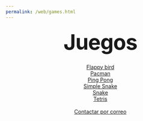```yaml
---
permalink: /web/games.html
---
```


<style type="text/css" media="screen">
  .container {
    margin: 10px auto;
    max-width: 600px;
    text-align: center;
  }
  h1 {
    margin: 30px 0;
    font-size: 4em;
    line-height: 1;
    letter-spacing: -1px;
  }
</style>

<div class="container">
  <h1>Juegos</h1>
  <a href="games/flappy-bird">Flappy bird</a><br>
  <a href="games/pacman">Pacman</a><br>
  <a href="games/pong">Ping Pong</a><br>
  <a href="games/simple-snake">Simple Snake</a><br>
  <a href="games/snake">Snake</a><br>
  <a href="games/tetris">Tetris</a><br><br>
  <a href="mailto:aleixboves10@gmail.com?Subject=Interesado%20en%20el%20curso&body=This%20is%20a%20message%20body">Contactar por correo</a>
</div>